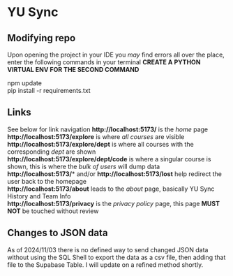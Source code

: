 # YU Sync

## Modifying repo
Upon opening the project in your IDE you *may* find errors all over the place, enter the following commands in your terminal **CREATE A PYTHON VIRTUAL ENV FOR THE SECOND COMMAND** <br>

npm update <br>
pip install -r requirements.txt 

## Links
See below for link navigation
**http://localhost:5173/** is the *home* page <br>
**http://localhost:5173/explore** is where *all courses* are visible <br>
**http://localhost:5173/explore/dept** is where all courses with the corresponding *dept* are shown <br>
**http://localhost:5173/explore/dept/code** is where a singular course is shown, this is where the *bulk of users* will dump data <br>
**http://localhost:5173/*** and/or **http://localhost:5173/lost** help redirect the user back to the homepage <br>
**http://localhost:5173/about** leads to the *about* page, basically YU Sync History and Team Info  <br>
**http://localhost:5173/privacy** is the *privacy policy* page, this page **MUST NOT** be touched without review <br>


## Changes to JSON data
As of 2024/11/03 there is no defined way to send changed JSON data without using the SQL Shell to export the data as a csv file, then adding that file to the Supabase Table. I will update on a refined method shortly.